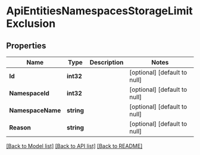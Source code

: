 # ApiEntitiesNamespacesStorageLimitExclusion

## Properties
Name | Type | Description | Notes
------------ | ------------- | ------------- | -------------
**Id** | **int32** |  | [optional] [default to null]
**NamespaceId** | **int32** |  | [optional] [default to null]
**NamespaceName** | **string** |  | [optional] [default to null]
**Reason** | **string** |  | [optional] [default to null]

[[Back to Model list]](../README.md#documentation-for-models) [[Back to API list]](../README.md#documentation-for-api-endpoints) [[Back to README]](../README.md)


